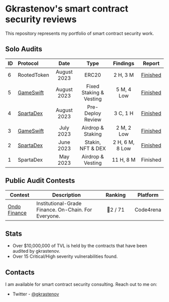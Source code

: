 # Gkrastenov's smart contract security reviews

This repository represents my portfolio of smart contract security work.

## Solo Audits

| ID | Protocol           | Date       | Type                | Findings             | Report      |
|:-- | :----------------- | :---------:| :-----------------: | :------------------: | :---------: |
| 6 | RootedToken         |  August 2023  |  ERC20          |  2 H, 3 M     | [Finished](./solo/RootedToken-Security-Review.md)   |
| 5 | [GameSwift](https://twitter.com/GameSwift_io)  |  August 2023  |  Fixed Staking & Vesting   |  5 M, 4 Low       | [Finished](./solo/GameSwift-Security-Review-2.md)     |
| 4 | [SpartaDex](https://twitter.com/Spartadex_io)        |  August 2023  |  Pre-Deploy Review  | 3 C, 1 H | [Finished](./solo/SpartaDex-Security-Review-2.md)     |
| 3 | [GameSwift](https://twitter.com/GameSwift_io)         |  July 2023 | Airdrop & Staking    |  2 M, 2 Low     | [Finished](./solo/GameSwift-Security-Review.md)          |
| 2 | [SpartaDex](https://twitter.com/Spartadex_io)         |  June 2023 |  Stakin, NFT & DEX  |  2 H, 6 M, 8 Low | [Finished](./solo/SpartaDex-Security-Review.md)   |
| 1 | SpartaDex        |  May 2023  |  Airdrop & Vesting   |  11 H, 8 M           | Finished    |

## Public Audit Contests

| Contest | Description | &nbsp;&nbsp;&nbsp;Ranking&nbsp;&nbsp;&nbsp; | Platform  |
| ------------------------------------ | ------------------------------------------------------------ | :-----------------------------------------: | :-------: |
| [Ondo Finance](https://twitter.com/ondofinance) | Institutional-Grade Finance. On-Chain. For Everyone. |  🥈2 / 71            | Code4rena |

## Stats

-  Over $10,000,000 of TVL is held by the contracts that have been audited by gkrastenov.
-  Over 15 Critical/High severity vulnerabilities found.

## Contacts

I am available for smart contract security consulting. Reach out to me on:

- Twitter - [@gkrastenov](https://twitter.com/gkrastenov)
